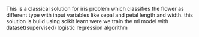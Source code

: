 This is a classical solution for iris problem which classifies the flower as different type with input variables like sepal and petal length and width. 
this solution is build using scikit learn were we train the ml model with dataset(supervised) logistic regression algorithm   
